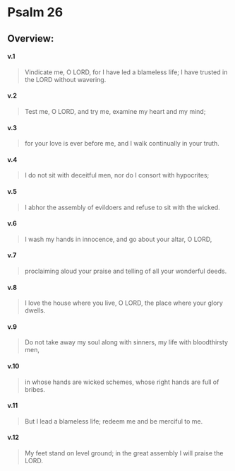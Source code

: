 # Psalm 26

## Overview:


#### v.1
>Vindicate me, O LORD, for I have led a blameless life; I have trusted in the LORD without wavering.

#### v.2
>Test me, O LORD, and try me, examine my heart and my mind;

#### v.3
>for your love is ever before me, and I walk continually in your truth.

#### v.4
>I do not sit with deceitful men, nor do I consort with hypocrites;

#### v.5
>I abhor the assembly of evildoers and refuse to sit with the wicked.

#### v.6
>I wash my hands in innocence, and go about your altar, O LORD,

#### v.7
>proclaiming aloud your praise and telling of all your wonderful deeds.

#### v.8
>I love the house where you live, O LORD, the place where your glory dwells.

#### v.9
>Do not take away my soul along with sinners, my life with bloodthirsty men,

#### v.10
>in whose hands are wicked schemes, whose right hands are full of bribes.

#### v.11
>But I lead a blameless life; redeem me and be merciful to me.

#### v.12
>My feet stand on level ground; in the great assembly I will praise the LORD.



